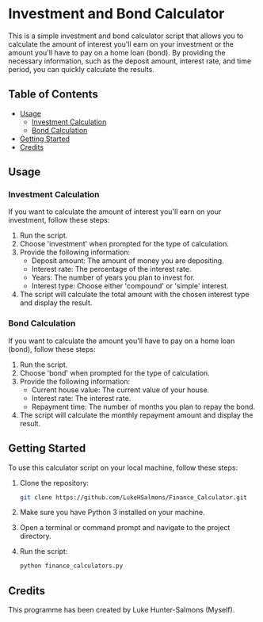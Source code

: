 # Investment and Bond Calculator

This is a simple investment and bond calculator script that allows you to calculate the amount of interest you'll earn on your investment or the amount you'll have to pay on a home loan (bond). By providing the necessary information, such as the deposit amount, interest rate, and time period, you can quickly calculate the results.

## Table of Contents
- [Usage](#usage)
  - [Investment Calculation](#investment-calculation)
  - [Bond Calculation](#bond-calculation)
- [Getting Started](#getting-started)
- [Credits](#credits)

## Usage

### Investment Calculation

If you want to calculate the amount of interest you'll earn on your investment, follow these steps:

1. Run the script.
2. Choose 'investment' when prompted for the type of calculation.
3. Provide the following information:
   - Deposit amount: The amount of money you are depositing.
   - Interest rate: The percentage of the interest rate.
   - Years: The number of years you plan to invest for.
   - Interest type: Choose either 'compound' or 'simple' interest.
4. The script will calculate the total amount with the chosen interest type and display the result.

### Bond Calculation

If you want to calculate the amount you'll have to pay on a home loan (bond), follow these steps:

1. Run the script.
2. Choose 'bond' when prompted for the type of calculation.
3. Provide the following information:
   - Current house value: The current value of your house.
   - Interest rate: The interest rate.
   - Repayment time: The number of months you plan to repay the bond.
4. The script will calculate the monthly repayment amount and display the result.

## Getting Started

To use this calculator script on your local machine, follow these steps:

1. Clone the repository:

   ```bash
   git clone https://github.com/LukeHSalmons/Finance_Calculator.git
   ```

2. Make sure you have Python 3 installed on your machine.
3. Open a terminal or command prompt and navigate to the project directory.
4. Run the script:

   ```bash
   python finance_calculators.py
   ```

## Credits

This programme has been created by Luke Hunter-Salmons (Myself).
